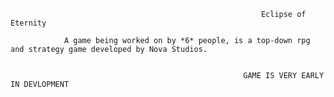                                                             Eclipse of Eternity

                A game being worked on by *6* people, is a top-down rpg and strategy game developed by Nova Studios.


                                                        GAME IS VERY EARLY IN DEVLOPMENT
